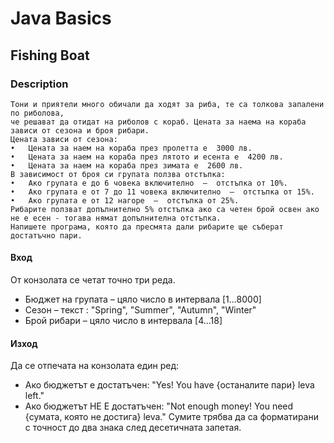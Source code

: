 # Java Basics

## Fishing Boat

### Description

    Тони и приятели много обичали да ходят за риба, те са толкова запалени по риболова, 
    че решават да отидат на риболов с кораб. Цената за наема на кораба зависи от сезона и броя рибари. 
    Цената зависи от сезона: 
    •	Цената за наем на кораба през пролетта е  3000 лв. 
    •	Цената за наем на кораба през лятото и есента е  4200 лв. 
    •	Цената за наем на кораба през зимата е  2600 лв. 
    В зависимост от броя си групата ползва отстъпка: 
    •	Ако групата е до 6 човека включително  –  отстъпка от 10%. 
    •	Ако групата е от 7 до 11 човека включително  –  отстъпка от 15%. 
    •	Ако групата е от 12 нагоре  –  отстъпка от 25%. 
    Рибарите ползват допълнително 5% отстъпка ако са четен брой освен ако не е есен - тогава нямат допълнителна отстъпка.
    Напишете програма, която да пресмята дали рибарите ще съберат достатъчно пари. 

#### Вход

От конзолата се четат точно три реда.

- Бюджет на групата – цяло число в интервала [1…8000]
- Сезон – текст : "Spring", "Summer", "Autumn", "Winter"
- Брой рибари – цяло число в интервала [4…18]

#### Изход

Да се отпечата на конзолата един ред:

- Ако бюджетът е достатъчен: "Yes! You have {останалите пари} leva left."
- Ако бюджетът НЕ Е достатъчен: "Not enough money! You need {сумата, която не достига} leva."
  Сумите трябва да са форматирани с точност до два знака след десетичната запетая.